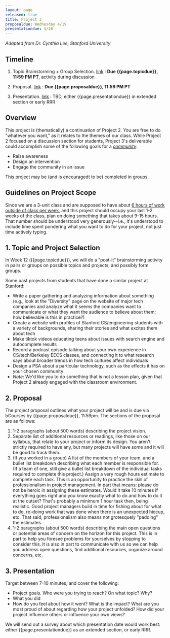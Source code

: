 ```yaml
---
layout: page
released: true
title: Project 3
proposaldue: Wednesday 4/19
presentationdue: 4/28
---
```


<cite>Adapted from Dr. Cynthia Lee, Stanford University</cite>

## Timeline

1. Topic Brainstorming + Group Selection. [link](#1-topic-and-project-selection)
: **Due {{page.topicdue}}, 11:59 PM PT**, activity during discussion

2. Proposal. [link](#2-proposal)
: **Due {{page.proposaldue}}, 11:59 PM PT**

3. Presentation. [link](#3-presentation)
: TBD, either {{page.presentationdue}} in extended section or early RRR

## Overview

This project is (thematically) a continuation of Project 2. You are free to do
"whatever you want," as it relates to the themes of our class. While Project 2
focused on a discussion section for students, Project 3's deliverable could
accomplish some of the following goals for a *<u>community</u>*:

- Raise awareness
- Design an intervention
- Engage the community in an issue

This project may be (and is encouragedt to be) completed in groups.

## Guidelines on Project Scope

Since we are a 3-unit class and are supposed to have about
[6 hours of work outside of class per week](https://classes.berkeley.edu/content/2023-spring-compsci-h195-001-lec-001),
and this project should occupy your last 1-2 weeks of the class, plan on doing
something that takes about 9-15 hours. That number should be understood very
generously--i.e., it's understood to include time spent pondering what you want
to do for your project, not just time actively typing.

## 1. Topic and Project Selection

In Week 12 ({{page.topicdue}}), we will do a "post-it" brainstorming activity in pairs or groups on
possible topics and projects; and possibly form groups.

Some past projects from students that have done a similar project at Stanford:

- Write a paper gathering and analyzing information about something (e.g., look
  at the "Diversity" page on the website of major tech companies and analyze
  what it seems the companies want to communicate or what they want the
  audience to believe about them; how believable is this in practice?)
- Create a website with profiles of Stanford CS/engineering students with a
  variety of backgrounds, sharing their stories and what excites them about tech
- Make tiktok videos educating teens about issues with search engine and
  autocomplete results
- Record a podcast episode talking about your own experience in
  CS/tech/Berkeley EECS classes, and connecting it to what research says about
  broader trends in how tech cultures affect individuals
- Design a PSA about a particular technology, such as the effects it has on your
  chosen community
- *Note*: We'd like you to do something that is not a lesson plan, given that Project 2 already engaged with the classroom environment.

## 2. Proposal

The project proposal outlines what your project will be and is due via bCourses by {{page.proposaldue}}, 11:59pm. The sections of the
proposal are as follows:

1. 1-2 paragraphs (about 500 words) describing the project vision.
2. Separate list of additional resources or readings, like those on our
   syllabus, that relate to your project or inform its design. You aren't
   strictly required to have any, but many projects will have some and it will
   be good to track them.
3. (If you worked in a group) A list of the members of your team, and a bullet
   list breakdown describing
   what each member is responsible for. (If a team of one, still give a bullet
   list breakdown of the individual tasks required to complete this project.)
   Assign a very rough hours estimate to complete each task. This is an
   opportunity to practice the skill of professionalism in project management.
   In part that means: please do not be heroic in assigning these estimates.
   Would it take 10 minutes if everything goes right and you know exactly what
   to do and how to do it at the outset? That's probably a minimum 1 hour task
   then, being realistic. Good project managers build in time for fishing about
   for what to do, re-doing work that was done when there is an unexpected
   hiccup, etc. That said, professionalism also means not grotesquely "padding"
   the estimates.
4. 1-2 paragraphs (about 500 words) describing the main open questions or
   potential areas of concern on the horizon for this project. This is in part
   to help you foresee problems for yourselves by stopping to consider this. It
   is also in part to communicate with us so we can help you address open
   questions, find additional resources, organize around concerns, etc.

## 3. Presentation

Target between 7-10 minutes, and cover the following:

- Project goals. Who were you trying to reach? On what topic? Why?
- What you did
- How do you feel about how it went? What is the impact? What are you most
  proud of about regarding how your project unfolded? How did your project
  influence others or influence your own views?

We will send out a survey about which presentation date would work best: either {{page.presentationdue}} as an extended section, or early RRR.
